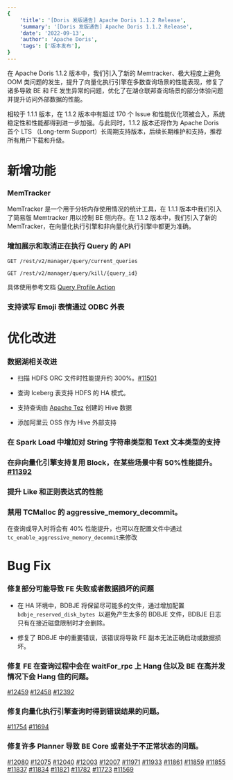 ```yaml
---
{
    'title': '[Doris 发版通告] Apache Doris 1.1.2 Release',
    'summary': '[Doris 发版通告] Apache Doris 1.1.2 Release',
    'date': '2022-09-13',
    'author': 'Apache Doris',
    'tags': ['版本发布'],
}
---
```


<!--
Licensed to the Apache Software Foundation (ASF) under one
or more contributor license agreements.  See the NOTICE file
distributed with this work for additional information
regarding copyright ownership.  The ASF licenses this file
to you under the Apache License, Version 2.0 (the
"License"); you may not use this file except in compliance
with the License.  You may obtain a copy of the License at

  http://www.apache.org/licenses/LICENSE-2.0

Unless required by applicable law or agreed to in writing,
software distributed under the License is distributed on an
"AS IS" BASIS, WITHOUT WARRANTIES OR CONDITIONS OF ANY
KIND, either express or implied.  See the License for the
specific language governing permissions and limitations
under the License.
-->


在 Apache Doris 1.1.2 版本中，我们引入了新的 Memtracker、极大程度上避免 OOM 类问题的发生，提升了向量化执行引擎在多数查询场景的性能表现，修复了诸多导致 BE 和 FE 发生异常的问题，优化了在湖仓联邦查询场景的部分体验问题并提升访问外部数据的性能。

相较于 1.1.1 版本，在 1.1.2 版本中有超过 170 个 Issue 和性能优化项被合入，系统稳定性和性能都得到进一步加强。与此同时，1.1.2 版本还将作为 Apache Doris 首个 LTS （Long-term Support）长周期支持版本，后续长期维护和支持，推荐所有用户下载和升级。

# 新增功能

### MemTracker

MemTracker 是一个用于分析内存使用情况的统计工具，在 1.1.1 版本中我们引入了简易版 Memtracker 用以控制 BE 侧内存。在 1.1.2 版本中，我们引入了新的 MemTracker，在向量化执行引擎和非向量化执行引擎中都更为准确。

### 增加展示和取消正在执行 Query 的 API

`GET /rest/v2/manager/query/current_queries`

`GET /rest/v2/manager/query/kill/{query_id}`

具体使用参考文档 [Query Profile Action](https://doris.apache.org/zh-CN/docs/dev/admin-manual/http-actions/fe/manager/query-profile-action?_highlight=current&_highlight=query#request)

### 支持读写 Emoji 表情通过 ODBC 外表


# 优化改进

### 数据湖相关改进

- 扫描 HDFS ORC 文件时性能提升约 300%。[#11501](https://github.com/apache/doris/pull/11501)

- 查询 Iceberg 表支持 HDFS 的 HA 模式。

- 支持查询由 [Apache Tez](https://tez.apache.org/) 创建的 Hive 数据

- 添加阿里云 OSS 作为 Hive 外部支持

### 在 Spark Load 中增加对 String 字符串类型和 Text 文本类型的支持


### 在非向量化引擎支持复用 Block，在某些场景中有 50%性能提升。[#11392](https://github.com/apache/doris/pull/11392)

### 提升 Like 和正则表达式的性能

### 禁用 TCMalloc 的 aggressive_memory_decommit。

在查询或导入时将会有 40% 性能提升，也可以在配置文件中通过 `tc_enable_aggressive_memory_decommit`来修改

# Bug Fix

### 修复部分可能导致 FE 失败或者数据损坏的问题

- 在 HA 环境中，BDBJE 将保留尽可能多的文件，通过增加配置 `bdbje_reserved_disk_bytes `以避免产生太多的 BDBJE 文件，BDBJE 日志只有在接近磁盘限制时才会删除。

- 修复了 BDBJE 中的重要错误，该错误将导致 FE 副本无法正确启动或数据损坏。

### 修复 FE 在查询过程中会在 waitFor_rpc 上 Hang 住以及 BE 在高并发情况下会 Hang 住的问题。

[#12459](https://github.com/apache/doris/pull/12459) [#12458](https://github.com/apache/doris/pull/12458) [#12392](https://github.com/apache/doris/pull/12392)

### 修复向量化执行引擎查询时得到错误结果的问题。

[#11754](https://github.com/apache/doris/pull/11754) [#11694](https://github.com/apache/doris/pull/11694)

### 修复许多 Planner 导致 BE Core 或者处于不正常状态的问题。

[#12080](https://github.com/apache/doris/pull/12080) [#12075](https://github.com/apache/doris/pull/12075) [#12040](https://github.com/apache/doris/pull/12040) [#12003](https://github.com/apache/doris/pull/12003) [#12007](https://github.com/apache/doris/pull/12007) [#11971](https://github.com/apache/doris/pull/11971) [#11933](https://github.com/apache/doris/pull/11933) [#11861](https://github.com/apache/doris/pull/11861) [#11859](https://github.com/apache/doris/pull/11859) [#11855](https://github.com/apache/doris/pull/11855) [#11837](https://github.com/apache/doris/pull/11837) [#11834](https://github.com/apache/doris/pull/11834) [#11821](https://github.com/apache/doris/pull/11821) [#11782](https://github.com/apache/doris/pull/11782) [#11723](https://github.com/apache/doris/pull/11723) [#11569](https://github.com/apache/doris/pull/11569)

